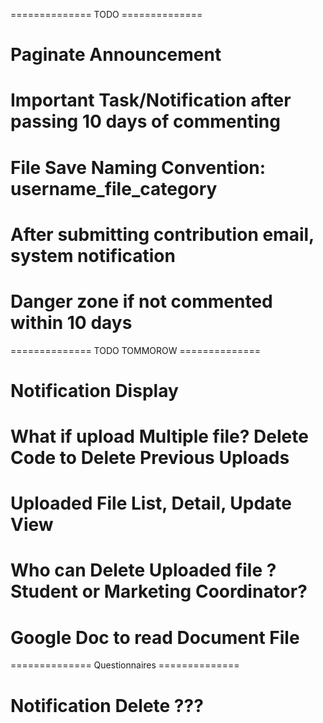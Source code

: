 
============== TODO ==============
#   Paginate Announcement
#   Important Task/Notification after passing 10 days of commenting
#   File Save Naming Convention: username_file_category
#   After submitting contribution email, system notification
#   Danger zone if not commented within 10 days

============== TODO TOMMOROW ==============
# Notification Display
# What if upload Multiple file? Delete Code to Delete Previous Uploads
# Uploaded File List, Detail, Update View
# Who can Delete Uploaded file ? Student or Marketing Coordinator?
# Google Doc to read Document File

============== Questionnaires ==============
# Notification Delete ???